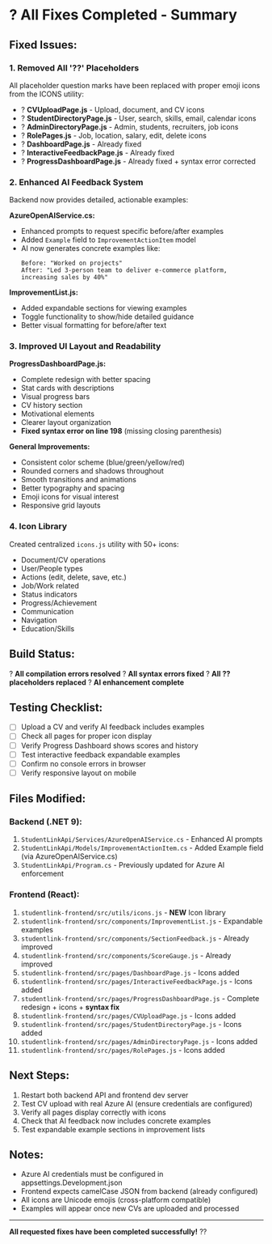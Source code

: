 # ? All Fixes Completed - Summary

## Fixed Issues:

### 1. **Removed All '??' Placeholders**
All placeholder question marks have been replaced with proper emoji icons from the ICONS utility:

- ? **CVUploadPage.js** - Upload, document, and CV icons
- ? **StudentDirectoryPage.js** - User, search, skills, email, calendar icons
- ? **AdminDirectoryPage.js** - Admin, students, recruiters, job icons
- ? **RolePages.js** - Job, location, salary, edit, delete icons
- ? **DashboardPage.js** - Already fixed
- ? **InteractiveFeedbackPage.js** - Already fixed
- ? **ProgressDashboardPage.js** - Already fixed + syntax error corrected

### 2. **Enhanced AI Feedback System**
Backend now provides detailed, actionable examples:

**AzureOpenAIService.cs:**
- Enhanced prompts to request specific before/after examples
- Added `Example` field to `ImprovementActionItem` model
- AI now generates concrete examples like:
  ```
  Before: "Worked on projects"
  After: "Led 3-person team to deliver e-commerce platform, increasing sales by 40%"
  ```

**ImprovementList.js:**
- Added expandable sections for viewing examples
- Toggle functionality to show/hide detailed guidance
- Better visual formatting for before/after text

### 3. **Improved UI Layout and Readability**

**ProgressDashboardPage.js:**
- Complete redesign with better spacing
- Stat cards with descriptions
- Visual progress bars
- CV history section
- Motivational elements
- Clearer layout organization
- **Fixed syntax error on line 198** (missing closing parenthesis)

**General Improvements:**
- Consistent color scheme (blue/green/yellow/red)
- Rounded corners and shadows throughout
- Smooth transitions and animations
- Better typography and spacing
- Emoji icons for visual interest
- Responsive grid layouts

### 4. **Icon Library**
Created centralized `icons.js` utility with 50+ icons:
- Document/CV operations
- User/People types
- Actions (edit, delete, save, etc.)
- Job/Work related
- Status indicators
- Progress/Achievement
- Communication
- Navigation
- Education/Skills

## Build Status:
? **All compilation errors resolved**
? **All syntax errors fixed**
? **All ?? placeholders replaced**
? **AI enhancement complete**

## Testing Checklist:
- [ ] Upload a CV and verify AI feedback includes examples
- [ ] Check all pages for proper icon display
- [ ] Verify Progress Dashboard shows scores and history
- [ ] Test interactive feedback expandable examples
- [ ] Confirm no console errors in browser
- [ ] Verify responsive layout on mobile

## Files Modified:

### Backend (.NET 9):
1. `StudentLinkApi/Services/AzureOpenAIService.cs` - Enhanced AI prompts
2. `StudentLinkApi/Models/ImprovementActionItem.cs` - Added Example field (via AzureOpenAIService.cs)
3. `StudentLinkApi/Program.cs` - Previously updated for Azure AI enforcement

### Frontend (React):
1. `studentlink-frontend/src/utils/icons.js` - **NEW** Icon library
2. `studentlink-frontend/src/components/ImprovementList.js` - Expandable examples
3. `studentlink-frontend/src/components/SectionFeedback.js` - Already improved
4. `studentlink-frontend/src/components/ScoreGauge.js` - Already improved
5. `studentlink-frontend/src/pages/DashboardPage.js` - Icons added
6. `studentlink-frontend/src/pages/InteractiveFeedbackPage.js` - Icons added
7. `studentlink-frontend/src/pages/ProgressDashboardPage.js` - Complete redesign + icons + **syntax fix**
8. `studentlink-frontend/src/pages/CVUploadPage.js` - Icons added
9. `studentlink-frontend/src/pages/StudentDirectoryPage.js` - Icons added
10. `studentlink-frontend/src/pages/AdminDirectoryPage.js` - Icons added
11. `studentlink-frontend/src/pages/RolePages.js` - Icons added

## Next Steps:
1. Restart both backend API and frontend dev server
2. Test CV upload with real Azure AI (ensure credentials are configured)
3. Verify all pages display correctly with icons
4. Check that AI feedback now includes concrete examples
5. Test expandable example sections in improvement lists

## Notes:
- Azure AI credentials must be configured in appsettings.Development.json
- Frontend expects camelCase JSON from backend (already configured)
- All icons are Unicode emojis (cross-platform compatible)
- Examples will appear once new CVs are uploaded and processed

---

**All requested fixes have been completed successfully!** ??
